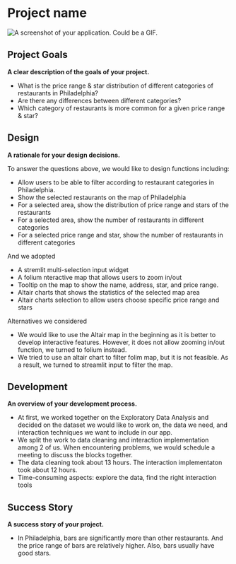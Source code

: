 # Project name

![A screenshot of your application. Could be a GIF.](Map.gif)

## Project Goals

**A clear description of the goals of your project.** 

- What is the price range & star distribution of different categories of restaurants in Philadelphia? 
- Are there any differences between different categories?
- Which category of restaurants is more common for a given price range & star?

## Design

**A rationale for your design decisions.** 

To answer the questions above, we would like to design functions including:

- Allow users to be able to filter according to restaurant categories in Philadelphia.
- Show the selected restaurants on the map of Philadelphia
- For a selected area, show the distribution of price range and stars of the restaurants
- For a selected area, show the number of restaurants in different categories
- For a selected price range and star, show the number of restaurants in different categories

And we adopted

- A stremlit multi-selection input widget
- A folium nteractive map that allows users to zoom in/out
- Tooltip on the map to show the name, address, star, and price range.
- Altair charts that shows the statistics of the selected map area
- Altair charts selection to allow users choose specific price range and stars

Alternatives we considered

- We would like to use the Altair map in the beginning as it is better to develop interactive features. However, it does not allow zooming in/out function, we turned to folium instead.
- We tried to use an altair chart to filter folim map, but it is not feasible. As a result, we turned to streamlit input to filter the map.


## Development

**An overview of your development process.** 

- At first, we worked together on the Exploratory Data Analysis and decided on the dataset we would like to work on, the data we need, and interaction techniques we want to include in our app.
- We split the work to data cleaning and interaction implementation among 2 of us. When encountering problems, we would schedule a meeting to discuss the blocks together.
- The data cleaning took about 13 hours. The interaction implementaton took about 12 hours.
- Time-consuming aspects: explore the data, find the right interaction tools

## Success Story

**A success story of your project.** 

- In Philadelphia, bars are significantly more than other restaurants. And the price range of bars are relatively higher. Also, bars usually have good stars.